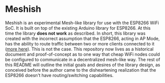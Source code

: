 # Meshish

Meshish is an experimental Mesh-like library for use with the ESP8266 WiFi SoC. 
It is built on top of the existing Arduino library for ESP8266. At this time the
library __does not work__ as described. In short, this library was
created with the incorrect assumption that the ESP8266, acting in AP Mode, has
the ability to route traffic between two or more clients connected to it
([more here](http://www.esp8266.com/viewtopic.php?f=32&t=4686)). This is not the
case. This repository now lives as a historical document and proof-of-concept as
to one way that cheap WiFi nodes could be configured to communicate in a decentralized
mesh-like way. The rest of this README will outline the initial goals and desires of
the library design, as conceived before the author came to the disheartening realization
that the ESP8266 doesn't have routing/switching capabilities. 
